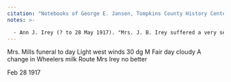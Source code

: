 ```yaml
---
citation: "Notebooks of George E. Jansen, Tompkins County History Center."
notes: >-

  - Ann J. Irey (? to 28 May 1917). "Mrs. J. B. Irey suffered a very severe shock of paralysis and is now in a critical condition." (13 Feb 1917, The Ithaca Journal, Ithaca NY, p7.) George Jansen, in his 1917 journal, gives regular accounts of Mrs. Irey's condition in her final weeks (she "has got a shock" as he put it), including her last night. 07 Apr 1917 is typical: "Mrs. Irey howled all night". And her final day, 28 May 1917: "I sat up all night with Mrs. Irey so Emeline could have a little rest. I expect her to breathe her last any minute. Respiration 30 a minute 2AM. Mrs. Irey died 1:30 PM today." The next day, 29 May 1917: "Digging Mrs. Irey grave today." 30 May 1917: "Mrs. Irey funeral today."
---
```

Mrs. Mills funeral to day Light west winds 30 dg M Fair day cloudy A change in Wheelers milk Route Mrs Irey no better

Feb 28 1917
